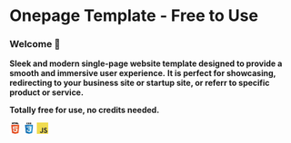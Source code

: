 # Onepage Template - Free to Use
<h3 title="welcome"> Welcome 👋</h3>

**Sleek and modern single-page website template designed to provide a smooth and immersive user experience.**
**It is perfect for showcasing, redirecting to your business site or startup site, or referr to specific product or service.**

**Totally free for use, no credits needed.**

<code><img height="20" src="https://raw.githubusercontent.com/github/explore/80688e429a7d4ef2fca1e82350fe8e3517d3494d/topics/html/html.png"></code>
<code><img height="20" src="https://raw.githubusercontent.com/github/explore/80688e429a7d4ef2fca1e82350fe8e3517d3494d/topics/css/css.png"></code>
<code><img height="20" src="https://raw.githubusercontent.com/github/explore/80688e429a7d4ef2fca1e82350fe8e3517d3494d/topics/javascript/javascript.png"></code>
